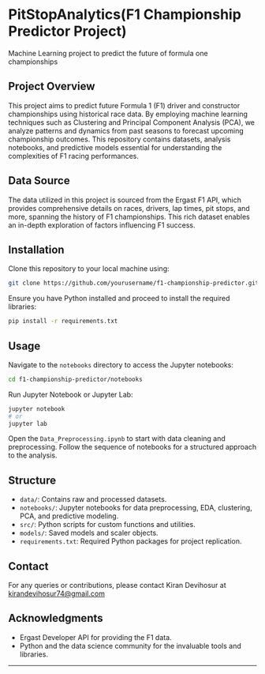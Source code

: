 # PitStopAnalytics(F1 Championship Predictor Project)
Machine Learning project to predict the future of formula one championships

## Project Overview
This project aims to predict future Formula 1 (F1) driver and constructor championships using historical race data. By employing machine learning techniques such as Clustering and Principal Component Analysis (PCA), we analyze patterns and dynamics from past seasons to forecast upcoming championship outcomes. This repository contains datasets, analysis notebooks, and predictive models essential for understanding the complexities of F1 racing performances.

## Data Source
The data utilized in this project is sourced from the Ergast F1 API, which provides comprehensive details on races, drivers, lap times, pit stops, and more, spanning the history of F1 championships. This rich dataset enables an in-depth exploration of factors influencing F1 success.

## Installation
Clone this repository to your local machine using:
```bash
git clone https://github.com/yourusername/f1-championship-predictor.git
```
Ensure you have Python installed and proceed to install the required libraries:
```bash
pip install -r requirements.txt
```

## Usage
Navigate to the `notebooks` directory to access the Jupyter notebooks:
```bash
cd f1-championship-predictor/notebooks
```
Run Jupyter Notebook or Jupyter Lab:
```bash
jupyter notebook
# or
jupyter lab
```
Open the `Data_Preprocessing.ipynb` to start with data cleaning and preprocessing. Follow the sequence of notebooks for a structured approach to the analysis.

## Structure
- `data/`: Contains raw and processed datasets.
- `notebooks/`: Jupyter notebooks for data preprocessing, EDA, clustering, PCA, and predictive modeling.
- `src/`: Python scripts for custom functions and utilities.
- `models/`: Saved models and scaler objects.
- `requirements.txt`: Required Python packages for project replication.

## Contact
For any queries or contributions, please contact Kiran Devihosur at kirandevihosur74@gmail.com

## Acknowledgments
- Ergast Developer API for providing the F1 data.
- Python and the data science community for the invaluable tools and libraries.

---
